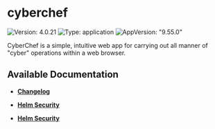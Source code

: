 # cyberchef

![Version: 4.0.21](https://img.shields.io/badge/Version-4.0.21-informational?style=flat-square) ![Type: application](https://img.shields.io/badge/Type-application-informational?style=flat-square) ![AppVersion: "9.55.0"](https://img.shields.io/badge/AppVersion-"9.55.0"-informational?style=flat-square)

CyberChef is a simple, intuitive web app for carrying out all manner of "cyber" operations within a web browser.

## Available Documentation

- [**Changelog**](CHANGELOG)

- [**Helm Security**](container-security)

- [**Helm Security**](helm-security)

